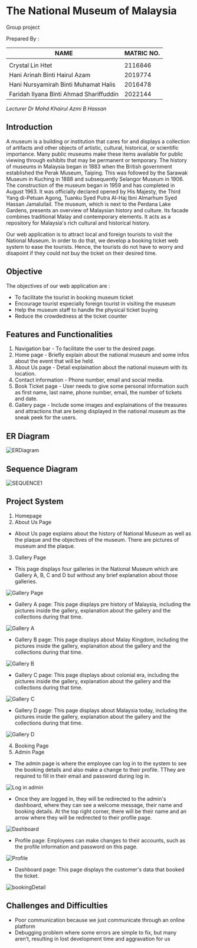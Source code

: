 # The National Museum of Malaysia

Group project

Prepared By : 

| NAME  | MATRIC NO. |
| ------------- | ------------- |
|    |   |
| Crystal Lin Htet   | 2116846  |
|  Hani Arinah Binti Hairul Azam  |  2019774 |
|  Hani Nursyamirah Binti Muhamat Halis  |  2016478 |
| Faridah Ilyana Binti Ahmad Shariffuddin  | 2022144  |

*Lecturer Dr Mohd Khairul Azmi B Hassan*


## Introduction

  A museum is a building or institution that cares for and displays a collection of artifacts and other objects of artistic, cultural, historical, or scientific importance. Many public museums make these items available for public viewing through exhibits that may be permanent or temporary. The history of museums in Malaysia began in 1883 when the British government established the Perak Museum, Taiping. This was followed by the Sarawak Museum in Kuching in 1888 and subsequently Selangor Museum in 1906. The construction of the museum began in 1959 and has completed in August 1963. It was officially declared opened by His Majesty, the Third Yang di-Petuan Agong, Tuanku Syed Putra Al-Haj Ibni Almarhum Syed Hassan Jamalullail. The museum, which is next to the Perdana Lake Gardens, presents an overview of Malaysian history and culture. Its facade combines traditional Malay and contemporary elements. It acts as a repository for Malaysia's rich cultural and historical history.

Our web application is to attract local and foreign tourists to visit the National Museum. In order to do that, we develop a booking ticket web system to ease the tourists. Hence, the tourists do not have to worry and disapoint if they could not buy the ticket on their desired time. 

## Objective

The objectives of our web application are :

- To facilitate the tourist in booking museum ticket
- Encourage tourist especially foreign tourist in visiting the museum
- Help the museum staff to handle the physical ticket buying
- Reduce the crowdedness at the ticket counter

## Features and Functionalities

1. Navigation bar - To facilitate the user to the desired page.
2. Home page - Briefly explain about the national museum and some infos about the event that will be held.
3. About Us page - Detail explaination about the national museum with its location.
4. Contact information - Phone number, email and social media.
5. Book Ticket page - User needs to give some personal information such as first name, last name, phone number, email, the number of tickets and date.
6. Gallery page - Include some images and explainations of the treasures and attractions that are being displayed in the national museum as the sneak peek for the users.

## ER Diagram

![ERDiagram](https://user-images.githubusercontent.com/121481219/214176446-7e3ca0b7-39ff-4dae-a346-8c8aa4514a4b.png)

## Sequence Diagram

![SEQUENCE1](https://user-images.githubusercontent.com/121481219/213950353-29290b7a-2b0b-478b-b535-d38c09993f6b.png)

## Project System

1. Homepage
2. About Us Page
* About Us page explains about the history of National Museum as well as the plaque and the objectives of the museum. There are pictures of museum and the plaque. 

3. Gallery Page

* This page displays four galleries in the National Museum which are Gallery A, B, C and D but without any brief explanation about those galleries.

![Gallery Page](https://user-images.githubusercontent.com/121481219/213962092-fe732fea-b35a-4c24-9aa3-da1d93256131.jpg)

* Gallery A page: This page displays pre history of Malaysia, including the pictures inside the gallery, explanation about the gallery and the collections during that time.

![Gallery A](https://user-images.githubusercontent.com/121481219/213964244-df99065b-ad32-4881-808b-caab8a569a42.jpg)

* Gallery B page: This page displays about Malay Kingdom, including the pictures inside the gallery, explanation about the gallery and the collections during that time.

![Gallery B](https://user-images.githubusercontent.com/121481219/213964284-2f1cf0c9-9ea4-41cb-a7f2-5e1f1c58d692.jpg)

* Gallery C page: This page displays about colonial era, including the pictures inside the gallery, explanation about the gallery and the collections during that time.

![Gallery C](https://user-images.githubusercontent.com/121481219/213964368-82c079ca-3580-420b-95cf-da25c88d992d.jpg)

* Gallery D page: This page displays about Malaysia today, including the pictures inside the gallery, explanation about the gallery and the collections during that time.

![Gallery D](https://user-images.githubusercontent.com/121481219/213964428-93043724-8e55-4b7a-892f-ca4afd9fb495.jpg)

4. Booking Page
5. Admin Page

* The admin page is where the employee can log in to the system to see the booking details and also make a change to their profile. TThey are required to fill in their email and password during log in.

![Log in admin](https://user-images.githubusercontent.com/121481219/213965065-4abba076-b644-45cc-b143-c677d8b66a6d.jpg)

* Once they are logged in, they will be redirected to the admin's dashboard, where they can see a welcome message, their name and booking details. At the top right corner, there will be their name and an arrow where they will be redirected to their profile page. 

![Dashboard](https://user-images.githubusercontent.com/121481219/213965740-38707021-d61a-4ffc-9b3e-2102e1083817.jpg)

* Profile page: Employees can make changes to their accounts, such as the profile information and password on this page.

![Profile](https://user-images.githubusercontent.com/121481219/214176538-561ca189-ace5-4932-b493-60dee7140315.jpg)

* Dashboard page: This page displays the customer's data that booked the ticket.

![bookingDetail](https://user-images.githubusercontent.com/121481219/214176628-cc7de6e3-5d36-4747-a1d8-6f187d0a491c.jpg)


## Challenges and Difficulties

* Poor communication because we just communicate through an online platform
* Debugging problem where some errors are simple to fix, but many aren’t, resulting in lost development time and aggravation for us

